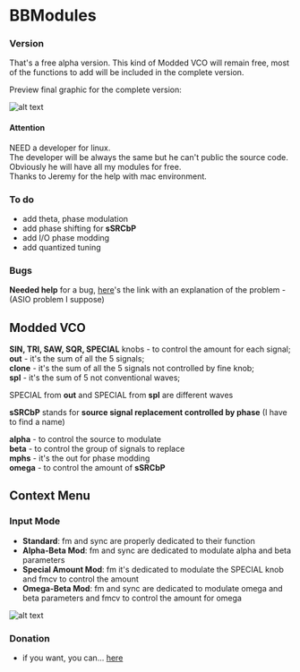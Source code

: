# BBModules

### Version
That's a free alpha version. This kind of Modded VCO will remain free, most of the functions to add will be included in the complete version.<br>

Preview final graphic for the complete version:<br>

![alt text](https://github.com/soulbridge/BBModules/blob/master/preview.jpg)

#### Attention
NEED a developer for linux.<br>
The developer will be always the same but he can't public the source code. Obviously he will have all my modules for free. <br>
Thanks to Jeremy for the help with mac environment.

### To do
- add theta, phase modulation<br>
- add phase shifting for <b>sSRCbP</b><br>
- add I/O phase modding<br>
- add quantized tuning<br>

### Bugs
<b>Needed help</b> for a bug, <a href="https://github.com/VCVRack/Rack/issues/525">here</a>'s the link with an explanation of the problem - (ASIO problem I suppose)<br>

## Modded VCO

<b>SIN, TRI, SAW, SQR, SPECIAL</b> knobs - to control the amount for each signal;<br>
<b>out</b> - it's the sum of all the 5 signals;<br>
<b>clone</b> - it's the sum of all the 5 signals not controlled by fine knob;<br>
<b>spl</b> - it's the sum of 5 not conventional waves;<br>

SPECIAL from <b>out</b> and SPECIAL from <b>spl</b> are different waves<br>

<b>sSRCbP</b> stands for <b>source signal replacement controlled by phase</b> (I have to find a name)

<b>alpha</b> - to control the source to modulate<br>
<b>beta</b> - to control the group of signals to replace<br>
<b>mphs</b> - it's the out for phase modding<br>
<b>omega</b> - to control the amount of <b>sSRCbP</b><br>

## Context Menu
### Input Mode

- <b>Standard</b>: fm and sync are properly dedicated to their function<br>
- <b>Alpha-Beta Mod</b>: fm and sync are dedicated to modulate alpha and beta parameters<br>
- <b>Special Amount Mod</b>: fm it's dedicated to modulate the SPECIAL knob and fmcv to control the amount<br>
- <b>Omega-Beta Mod</b>: fm and sync are dedicated to modulate omega and beta parameters and fmcv to control the amount for omega<br>

![alt text](https://github.com/soulbridge/BBModules/blob/master/free.jpg)

### Donation
- if you want, you can... <a href="https://paypal.me/bbmodules">here</a><br>
